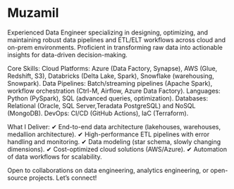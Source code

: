 # Muzamil
Experienced Data Engineer specializing in designing, optimizing, and maintaining robust data pipelines and ETL/ELT workflows across cloud and on-prem environments. Proficient in transforming raw data into actionable insights for data-driven decision-making.

Core Skills:
Cloud Platforms: Azure (Data Factory, Synapse), AWS (Glue, Redshift, S3), Databricks (Delta Lake, Spark), Snowflake (warehousing, Snowpark).
Data Pipelines: Batch/streaming pipelines (Apache Spark), workflow orchestration (Ctrl-M, Airflow, Azure Data Factory).
Languages: Python (PySpark), SQL (advanced queries, optimization).
Databases: Relational (Oracle, SQL Server,Teradata PostgreSQL) and NoSQL (MongoDB).
DevOps: CI/CD (GitHub Actions), IaC (Terraform). 

What I Deliver:
✔ End-to-end data architecture (lakehouses, warehouses, medallion architecture).
✔ High-performance ETL pipelines with error handling and monitoring.
✔ Data modeling (star schema, slowly changing dimensions).
✔ Cost-optimized cloud solutions (AWS/Azure).
✔ Automation of data workflows for scalability.

Open to collaborations on data engineering, analytics engineering, or open-source projects. Let’s connect!
